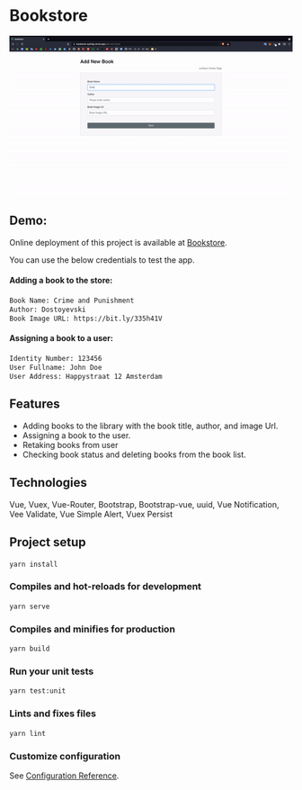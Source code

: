 # Bookstore

![Project gif](./src/assets/bookstore.gif)

## Demo:

Online deployment of this project is available at [Bookstore](https://bookstore.ayktldg.vercel.app/).

You can use the below credentials to test the app.

#### Adding a book to the store: 
```
Book Name: Crime and Punishment
Author: Dostoyevski
Book Image URL: https://bit.ly/335h41V
```
#### Assigning a book to a user: 
```
Identity Number: 123456
User Fullname: John Doe
User Address: Happystraat 12 Amsterdam
```

## Features
- Adding books to the library with the book title, author, and image Url.
- Assigning a book to the user.
- Retaking books from user
- Checking book status and deleting books from the book list.

## Technologies
Vue, Vuex, Vue-Router, Bootstrap, Bootstrap-vue, uuid, Vue Notification, Vee Validate, Vue Simple Alert, Vuex Persist

## Project setup
```
yarn install
```

### Compiles and hot-reloads for development
```
yarn serve
```

### Compiles and minifies for production
```
yarn build
```

### Run your unit tests
```
yarn test:unit
```

### Lints and fixes files
```
yarn lint
```

### Customize configuration
See [Configuration Reference](https://cli.vuejs.org/config/).

